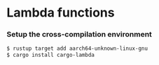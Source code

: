 # Lambda functions

### Setup the cross-compilation environment
```bash
$ rustup target add aarch64-unknown-linux-gnu
$ cargo install cargo-lambda
```